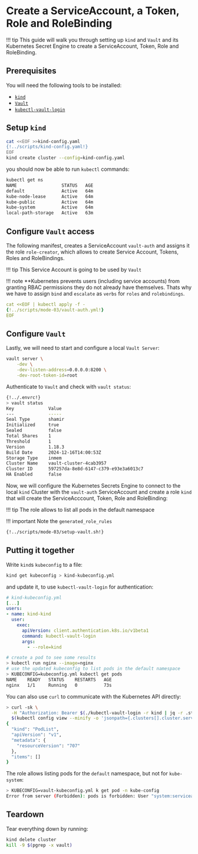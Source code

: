 # Create a ServiceAccount, a Token, Role and RoleBinding
!!! tip
    This guide will walk you through setting up `kind` and `Vault` and its Kubernetes Secret Engine to create a ServiceAccount, Token, Role and RoleBinding.

## Prerequisites
You will need the following tools to be installed:

- [`kind`](https://kind.sigs.k8s.io)
- [`Vault`](https://developer.hashicorp.com/vault/docs/install)
- [`kubectl-vault-login`](https://falcosuessgott.github.io/kubectl-vault-login/)

## Setup `kind`
```bash
cat <<EOF >>kind-config.yaml
{!../scripts/kind-config.yaml!}
EOF
kind create cluster --config=kind-config.yaml
```

you should now be able to run `kubectl` commands:

```bash
kubectl get ns
NAME                 STATUS   AGE
default              Active   64m
kube-node-lease      Active   64m
kube-public          Active   64m
kube-system          Active   64m
local-path-storage   Active   63m
```

## Configure `Vault` access
The following manifest, creates a ServiceAccount `vault-auth` and assigns it the role `role-creator`, which allows to create Service Account, Tokens, Roles and RoleBindings.

!!! tip
    This Service Account is going to be used by `Vault`

!!! note
    **Kubernetes prevents users (including service accounts) from granting RBAC permissions they do not already have themselves.
    Thats why we have to assign `bind` and `escalate` as `verbs` for `roles` and `rolebindings`.

```yaml
cat <<EOF | kubectl apply -f -
{!../scripts/mode-03/vault-auth.yml!}
EOF
```

## Configure `Vault`
Lastly, we will need to start and configure a local `Vault Server`:

```bash
vault server \
	-dev \
	-dev-listen-address=0.0.0.0:8200 \
	-dev-root-token-id=root
```

Authenticate to `Vault` and check with `vault status`:

```bash
{!../.envrc!}
> vault status
Key             Value
---             -----
Seal Type       shamir
Initialized     true
Sealed          false
Total Shares    1
Threshold       1
Version         1.18.3
Build Date      2024-12-16T14:00:53Z
Storage Type    inmem
Cluster Name    vault-cluster-4cab3957
Cluster ID      597257da-8e8d-6147-c379-e93e3a6013c7
HA Enabled      false
```

Now, we will configure the Kubernetes Secrets Engine to connect to the local `kind` Cluster with the `vault-auth` ServiceAccount and create a role `kind` that will create the ServiceAcccount, Token, Role and RoleBinding:

!!! tip
    The role allows to list all pods in the default namespace


!!! important
    Note the `generated_role_rules`


```bash
{!../scripts/mode-03/setup-vault.sh!}
```

## Putting it together
Write `kind`s `kubeconfig` to a file:

```bash
kind get kubeconfig > kind-kubeconfig.yml
```

and update it, to use `kubectl-vault-login` for authentication:

```yaml
# kind-kubeconfig.yml
[...]
users:
- name: kind-kind
  user:
    exec:
      apiVersion: client.authentication.k8s.io/v1beta1
      command: kubectl-vault-login
      args:
        - --role=kind
```

```bash
# create a pod to see some results
> kubectl run nginx --image=nginx
# use the updated kubeconfig to list pods in the default namespace
> KUBECONFIG=kubeconfig.yml kubectl get pods
NAME    READY   STATUS    RESTARTS   AGE
nginx   1/1     Running   0          73s
```

You can also use `curl` to communicate with the Kubernetes API directly:

```bash
> curl -sk \
  -H "Authorization: Bearer $(./kubectl-vault-login -r kind | jq -r .status.token)" \
  $(kubectl config view --minify -o 'jsonpath={.clusters[].cluster.server}')/api/v1/namespaces/default/pods
{
  "kind": "PodList",
  "apiVersion": "v1",
  "metadata": {
    "resourceVersion": "707"
  },
  "items": []
}
```

The role allows listing pods for the `default` namespace, but not for `kube-system`:

```bash
> KUBECONFIG=vault-kubeconfig.yml k get pod -n kube-config
Error from server (Forbidden): pods is forbidden: User "system:serviceaccount:default:v-token-kind-1739680669-u5x0uqreffqt8hf2qdydpksf" cannot list resource "pods" in API group "" in the namespace "kube-system"
```

## Teardown
Tear everything down by running:
```bash
kind delete cluster
kill -9 $(pgrep -x vault)
```
